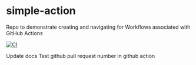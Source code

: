 # simple-action
Repo to demonstrate creating and navigating for Workflows associated with GitHub Actions 

[![CI](https://github.com/cuongpiger/testing/actions/workflows/simple-proj.yml/badge.svg)](https://github.com/cuongpiger/simple-action/testing/workflows/simple-proj.yml)


Update docs
Test github pull request number in github action